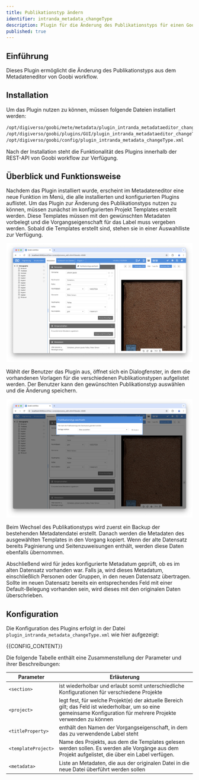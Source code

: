 ```yaml
---
title: Publikationstyp ändern
identifier: intranda_metadata_changeType
description: Plugin für die Änderung des Publikationstyps für einen Goobi Vorgang
published: true
---
```


## Einführung
Dieses Plugin ermöglicht die Änderung des Publikationstyps aus dem Metadateneditor von Goobi workflow.

## Installation
Um das Plugin nutzen zu können, müssen folgende Dateien installiert werden:

```bash
/opt/digiverso/goobi/mete/metadata/plugin_intranda_metadataeditor_changeType.jar
/opt/digiverso/goobi/plugins/GUI/plugin_intranda_metadataeditor_changeType-GUI.jar
/opt/digiverso/goobi/config/plugin_intranda_metadata_changeType.xml
```

Nach der Installation steht die Funktionalität des Plugins innerhalb der REST-API von Goobi workflow zur Verfügung.

## Überblick und Funktionsweise
Nachdem das Plugin installiert wurde, erscheint im Metadateneditor eine neue Funktion im Menü, die alle installierten und konfigurierten Plugins auflistet. Um das Plugin zur Änderung des Publikationstyps nutzen zu können, müssen zunächst im konfigurierten Projekt Templates erstellt werden. Diese Templates müssen mit den gewünschten Metadaten vorbelegt und die Vorgangseigenschaft für das Label muss vergeben werden. Sobald die Templates erstellt sind, stehen sie in einer Auswahlliste zur Verfügung.

![Funktionalität des Plugins](screen1_de.png)

Wählt der Benutzer das Plugin aus, öffnet sich ein Dialogfenster, in dem die vorhandenen Vorlagen für die verschiedenen Publikationstypen aufgelistet werden. Der Benutzer kann den gewünschten Publikationstyp auswählen und die Änderung speichern.

![Hier kann der Typ ausgewählt werden](screen2_de.png)

Beim Wechsel des Publikationstyps wird zuerst ein Backup der bestehenden Metadatendatei erstellt. Danach werden die Metadaten des ausgewählten Templates in den Vorgang kopiert. Wenn der alte Datensatz bereits Paginierung und Seitenzuweisungen enthält, werden diese Daten ebenfalls übernommen.

Abschließend wird für jedes konfigurierte Metadatum geprüft, ob es im alten Datensatz vorhanden war. Falls ja, wird dieses Metadatum, einschließlich Personen oder Gruppen, in den neuen Datensatz übertragen. Sollte im neuen Datensatz bereits ein entsprechendes Feld mit einer Default-Belegung vorhanden sein, wird dieses mit den originalen Daten überschrieben.

## Konfiguration
Die Konfiguration des Plugins erfolgt in der Datei `plugin_intranda_metadata_changeType.xml` wie hier aufgezeigt:

{{CONFIG_CONTENT}}

Die folgende Tabelle enthält eine Zusammenstellung der Parameter und ihrer Beschreibungen:

Parameter               | Erläuterung
------------------------|------------------------------------
`<section>`                      | ist wiederholbar und erlaubt somit unterschiedliche Konfigurationen für verschiedene Projekte |
`<project>`                      | legt fest, für welche Projekt(e) der aktuelle Bereich gilt; das Feld ist wiederholbar, um so eine gemeinsame Konfiguration für mehrere Projekte verwenden zu können |
`<titleProperty>`                      | enthält den Namen der Vorgangseigenschaft, in dem das zu verwendende Label steht |
`<templateProject>`                      | Name des Projekts, aus dem die Templates gelesen werden sollen. Es werden alle Vorgänge aus dem Projekt aufgelistet, die über ein Label verfügen. |
`<metadata>`                      | Liste an Metadaten, die aus der originalen Datei in die neue Datei überführt werden sollen | 
